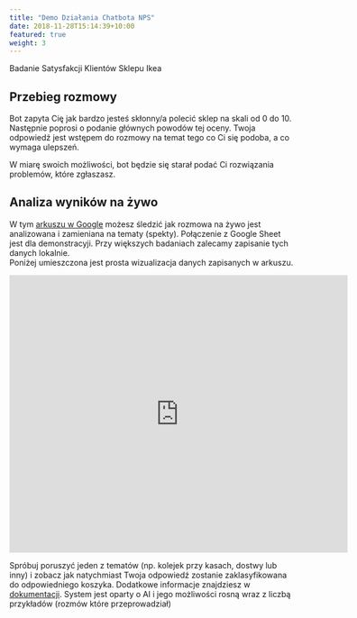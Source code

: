 ```yaml
---
title: "Demo Działania Chatbota NPS"
date: 2018-11-28T15:14:39+10:00
featured: true
weight: 3
---
```


Badanie Satysfakcji Klientów Sklepu Ikea

<div id="webchat"></div>
<script src="https://cdn.jsdelivr.net/npm/rasa-webchat@0.11.11/lib/index.min.js"></script>

<script>
  WebChat.default.init({
    selector: "#webchat",
    initPayload: "/przywitaj",
    inputTextFieldHint: "Napisz coś",
    socketUrl: "https://test.qans.pl",
    socketPath: "/socket.io/",
    title: "Rozmowa o Ikea",
    subtitle: "Twoje doświadczenia z tym sklepem",
    params: {"storage": "session"} // can be set to "local"  or "session". details in storage section.
  })
  WebChat.open()
</script>

## Przebieg rozmowy

Bot zapyta Cię jak bardzo jesteś skłonny/a polecić sklep na skali od 0 do 10. 
Następnie poprosi o podanie głównych powodów tej oceny. 
Twoja odpowiedź jest wstępem do rozmowy na temat tego co Ci się podoba, a co wymaga ulepszeń.

W miarę swoich możliwości, bot będzie się starał podać Ci rozwiązania problemów, które zgłaszasz.  
    
## Analiza wyników na żywo 

W tym [arkuszu w Google](https://docs.google.com/spreadsheets/d/1z75IvbADrUG6475gyoXVgpmciNvje0NsHi4xcOg17O0/edit?usp=sharing)
 możesz śledzić jak rozmowa na żywo jest analizowana i zamieniana na tematy (spekty). 
Połączenie z Google Sheet jest dla demonstracyji. Przy większych badaniach zalecamy zapisanie tych danych lokalnie.  
Poniżej umieszczona jest prosta wizualizacja danych zapisanych w arkuszu. 
<iframe width="600" height="493" seamless frameborder="0" scrolling="no" src="https://docs.google.com/spreadsheets/d/e/2PACX-1vQu73zPf0UhLO0UrY5Oce9RcUHaYnz4kt2ZSXyaC60kFIKupw4KarkOfNIiHRgp4dkkvrdWDzjeNVbs/pubchart?oid=1224597091&amp;format=interactive"></iframe> 

Spróbuj poruszyć jeden z tematów (np. kolejek przy kasach, dostwy lub inny) i zobacz jak natychmiast Twoja odpowiedź zostanie zaklasyfikowana do odpowiedniego koszyka.
Dodatkowe informacje znajdziesz w [dokumentacji](https://github.com/QANS-repo/NPS-bot).
System jest oparty o AI i jego możliwości rosną wraz z liczbą przykładów (rozmów które przeprowadział)
 






 

